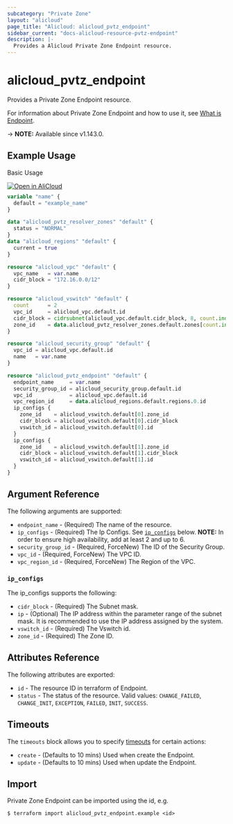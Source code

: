 ```yaml
---
subcategory: "Private Zone"
layout: "alicloud"
page_title: "Alicloud: alicloud_pvtz_endpoint"
sidebar_current: "docs-alicloud-resource-pvtz-endpoint"
description: |-
  Provides a Alicloud Private Zone Endpoint resource.
---
```


# alicloud_pvtz_endpoint

Provides a Private Zone Endpoint resource.

For information about Private Zone Endpoint and how to use it, see [What is Endpoint](https://www.alibabacloud.com/help/en/privatezone/latest/add-endpoint).

-> **NOTE:** Available since v1.143.0.


## Example Usage

Basic Usage

<div style="display: block;margin-bottom: 40px;"><div class="oics-button" style="float: right;position: absolute;margin-bottom: 10px;">
  <a href="https://api.aliyun.com/terraform?resource=alicloud_pvtz_endpoint&exampleId=262d660c-713d-4422-7b78-ad7f8357a6c068b96d10&activeTab=example&spm=docs.r.pvtz_endpoint.0.262d660c71&intl_lang=EN_US" target="_blank">
    <img alt="Open in AliCloud" src="https://img.alicdn.com/imgextra/i1/O1CN01hjjqXv1uYUlY56FyX_!!6000000006049-55-tps-254-36.svg" style="max-height: 44px; max-width: 100%;">
  </a>
</div></div>

```terraform
variable "name" {
  default = "example_name"
}

data "alicloud_pvtz_resolver_zones" "default" {
  status = "NORMAL"
}
data "alicloud_regions" "default" {
  current = true
}

resource "alicloud_vpc" "default" {
  vpc_name   = var.name
  cidr_block = "172.16.0.0/12"
}

resource "alicloud_vswitch" "default" {
  count      = 2
  vpc_id     = alicloud_vpc.default.id
  cidr_block = cidrsubnet(alicloud_vpc.default.cidr_block, 8, count.index)
  zone_id    = data.alicloud_pvtz_resolver_zones.default.zones[count.index].zone_id
}

resource "alicloud_security_group" "default" {
  vpc_id = alicloud_vpc.default.id
  name   = var.name
}

resource "alicloud_pvtz_endpoint" "default" {
  endpoint_name     = var.name
  security_group_id = alicloud_security_group.default.id
  vpc_id            = alicloud_vpc.default.id
  vpc_region_id     = data.alicloud_regions.default.regions.0.id
  ip_configs {
    zone_id    = alicloud_vswitch.default[0].zone_id
    cidr_block = alicloud_vswitch.default[0].cidr_block
    vswitch_id = alicloud_vswitch.default[0].id
  }
  ip_configs {
    zone_id    = alicloud_vswitch.default[1].zone_id
    cidr_block = alicloud_vswitch.default[1].cidr_block
    vswitch_id = alicloud_vswitch.default[1].id
  }
}

```

## Argument Reference

The following arguments are supported:

* `endpoint_name` - (Required) The name of the resource.
* `ip_configs` - (Required) The Ip Configs. See [`ip_configs`](#ip_configs) below. **NOTE:** In order to ensure high availability, add at least 2 and up to 6.
* `security_group_id` - (Required, ForceNew) The ID of the Security Group.
* `vpc_id` - (Required, ForceNew) The VPC ID.
* `vpc_region_id` - (Required, ForceNew) The Region of the VPC.

### `ip_configs`

The ip_configs supports the following: 

* `cidr_block` - (Required) The Subnet mask.
* `ip` - (Optional) The IP address within the parameter range of the subnet mask.  It is recommended to use the IP address assigned by the system.
* `vswitch_id` - (Required) The Vswitch id.
* `zone_id` - (Required) The Zone ID.


## Attributes Reference

The following attributes are exported:

* `id` - The resource ID in terraform of Endpoint.
* `status` - The status of the resource. Valid values: `CHANGE_FAILED`, `CHANGE_INIT`, `EXCEPTION`, `FAILED`, `INIT`, `SUCCESS`.

## Timeouts

The `timeouts` block allows you to specify [timeouts](https://developer.hashicorp.com/terraform/language/resources/syntax#operation-timeouts) for certain actions:

* `create` - (Defaults to 10 mins) Used when create the Endpoint.
* `update` - (Defaults to 10 mins) Used when update the Endpoint.

## Import

Private Zone Endpoint can be imported using the id, e.g.

```shell
$ terraform import alicloud_pvtz_endpoint.example <id>
```